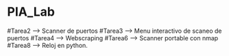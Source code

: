 # PIA_Lab
#Tarea2 --> Scanner de puertos
#Tarea3 --> Menu interactivo de scaneo de puertos
#Tarea4 --> Webscraping
#Tarea6 --> Scanner portable con nmap
#Tarea8 --> Reloj en python.
